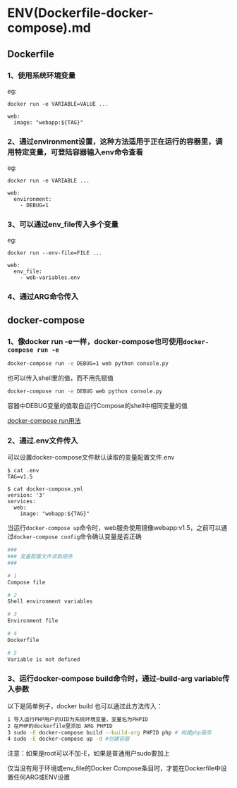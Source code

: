 # ENV\(Dockerfile-docker-compose\).md

## Dockerfile

### 1、使用系统环境变量

eg:

`docker run -e VARIABLE=VALUE ...`

```text
web:
  image: "webapp:${TAG}"
```

### 2、通过environment设置，这种方法适用于正在运行的容器里，调用特定变量，可登陆容器输入env命令查看

eg:

`docker run -e VARIABLE ...`

```text
web:
  environment:
    - DEBUG=1
```

### 3、可以通过env\_file传入多个变量

eg:

`docker run --env-file=FILE ...`

```text
web:
  env_file:
    - web-variables.env
```

### 4、通过ARG命令传入

## docker-compose

### 1、像docker run -e一样，docker-compose也可使用`docker-compose run -e`

```bash
docker-compose run -e DEBUG=1 web python console.py
```

也可以传入shell里的值，而不用先赋值

```bash
docker-compose run -e DEBUG web python console.py
```

容器中DEBUG变量的值取自运行Compose的shell中相同变量的值

[docker-compose run用法](https://docs.docker.com/compose/reference/run/)

### 2、通过.env文件传入

可以设置docker-compose文件默认读取的变量配置文件.env

```text
$ cat .env
TAG=v1.5

$ cat docker-compose.yml
version: '3'
services:
  web:
    image: "webapp:${TAG}"
```

当运行`docker-compose up`命令时，web服务使用镜像webapp:v1.5，之前可以通过`docker-compose config`命令确认变量是否正确

```bash
###
### 变量配置文件读取顺序
###

# 1
Compose file

# 2
Shell environment variables

# 3
Environment file

# 4
Dockerfile

# 5
Variable is not defined
```

### 3、运行docker-compose build命令时，通过–build-arg variable传入参数

以下是简单例子，docker build 也可以通过此方法传入：

```bash
1 导入运行PHP用户的UID为系统环境变量，变量名为PHPID
2 在PHP的dockerfile里添加 ARG PHPID
3 sudo -E docker-compose build --build-arg PHPID php # 构建php服务
4 sudo -E docker-compose up -d #创建容器
```

注意：如果是root可以不加-E，如果是普通用户sudo要加上

仅当没有用于环境或env\_file的Docker Compose条目时，才能在Dockerfile中设置任何ARG或ENV设置

